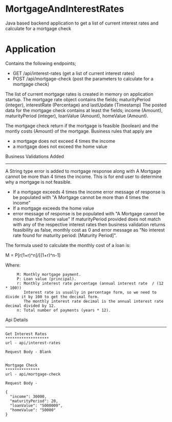 # MortgageAndInterestRates
Java based backend application to get a list of current interest rates and calculate for a mortgage check

# Application
Contains the following endpoints;
* GET /api/interest-rates (get a list of current interest rates)
* POST /api/mortgage-check (post the parameters to calculate for a mortgage check)

The list of current mortgage rates is created in memory on application startup.
The mortgage rate object contains the fields; maturityPeriod (integer), interestRate (Percentage) and lastUpdate (Timestamp)
The posted data for the mortgage check contains at least the fields; income (Amount), maturityPeriod (integer), loanValue (Amount), homeValue (Amount).

The mortgage check return if the mortgage is feasible (boolean) and the
montly costs (Amount) of the mortgage.
Business rules that apply are
- a mortgage does not exceed 4 times the income
- a mortgage does not exceed the home value

Business Validations Added
****************************
A String type error is added to mortgage response along with A Mortgage cannot be more than 4 times the income. This is for end user to determine why a mortgage is not feasible.
- If a mortgage exceeds 4 times the income
  error message of response is be populated with "A Mortgage cannot be more than 4 times the income"
- If a mortgage exceeds the home value
- error message of response is be populated with "A Mortgage cannot be more than the home value"
If maturityPeriod provided does not match with any of the respective interest rates then business validation returns feasibility as false, monthly cost as 0 and error message as "No interest rate found for maturity period: [Maturity Period]".

The formula used to calculate the monthly cost of a loan is:

 M = P[r(1+r)^n]/[(1+r)^n-1]
 
Where:   

         M: Monthly mortgage payment.
         P: Loan value (principal).
         r: Monthly interest rate percentage (annual interest rate  / (12 * 100))
            Interest rate is usually in percentage form, so we need to divide it by 100 to get the decimal form.
            The monthly interest rate decimal is the annual interest rate decimal divided by 12.
         n: Total number of payments (years * 12).
         
Api Details 
************

    Get Interest Rates
    *******************
    url - api/interest-rates

    Request Body - Blank


    Mortgage Check
    ***************
    url - api/mortgage-check

    Request Body - 

    {
      "income": 30000,
      "maturityPeriod": 20,
      "loanValue": "5000000",
      "homeValue": "50000"
    }

